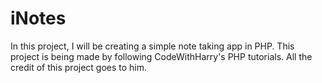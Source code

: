# iNotes
In this project, I will be creating a simple note taking app in PHP. This project is being made by following CodeWithHarry's PHP tutorials. All the credit of this project goes to him.
